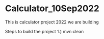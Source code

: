 # Calculator_10Sep2022

This is calculator project 2022 we are building

Steps to build the project
1.) mvn clean 